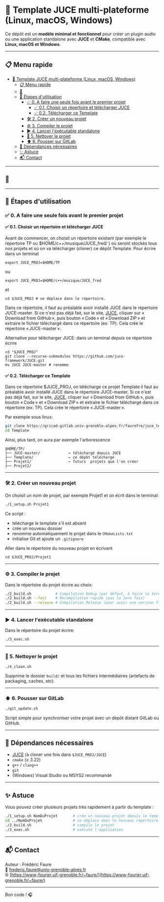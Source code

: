 # 🎹 Template JUCE multi-plateforme (Linux, macOS, Windows)

Ce dépôt est un **modèle minimal et fonctionnel** pour créer un plugin audio ou une application standalone avec **JUCE** et **CMake**, compatible avec **Linux, macOS et Windows**.

---

## 📋 Menu rapide

- [🎹 Template JUCE multi-plateforme (Linux, macOS, Windows)](#-template-juce-multi-plateforme-linux-macos-windows)
  - [📋 Menu rapide](#-menu-rapide)
  - [📁](#)
  - [🚀 Étapes d'utilisation](#-étapes-dutilisation)
    - [✅ 0. A faire une seule fois avant le premier projet](#-0-a-faire-une-seule-fois-avant-le-premier-projet)
      - [✅ 0.1. Choisir un répertoire et télécharger JUCE](#-01-choisir-un-répertoire-et-télécharger-juce)
      - [✅ 0.2. Télécharger  ce Template](#-02-télécharger--ce-template)
    - [🛠️ 2. Créer un nouveau projet](#️-2-créer-un-nouveau-projet)
    - [⚙️ 3. Compiler le projet](#️-3-compiler-le-projet)
    - [▶️ 4. Lancer l'exécutable standalone](#️-4-lancer-lexécutable-standalone)
    - [🧹 5. Nettoyer le projet](#-5-nettoyer-le-projet)
    - [⬆️ 6. Pousser sur GitLab](#️-6-pousser-sur-gitlab)
  - [🔗 Dépendances nécessaires](#-dépendances-nécessaires)
  - [✨ Astuce](#-astuce)
  - [📬 Contact](#-contact)

---

## 📁 

---

## 🚀 Étapes d'utilisation



### ✅ 0. A faire une seule fois avant le premier projet



#### ✅ 0.1. Choisir un répertoire et télécharger JUCE


Avant de commencer, on choisit un répertoire existant  (par exemple le répertoire TP ou $HOME/c++/musique/JUCE_fred/ ) où seront stockés tous nos projets et où on va télécharger (cloner)  ce dépôt Template. Pour écrire dans un terminal

    export JUCE_PROJ=$HOME/TP

  ou
   
    export JUCE_PROJ=$HOME/c++/musique/JUCE_fred

  et

    cd $JUCE_PROJ # se déplace dans le répertoire.

Dans ce répertoire, il faut au préalable avoir  installé JUCE  dans le répertoire JUCE-master.    Si ce n'est pas déjà fait, sur le site, [JUCE](https://juce.com/download/), cliquer sur « Download from GitHub », puis bouton « Code » et « Download ZIP » et extraire le fichier téléchargé dans ce répertoire (ex: TP). Cela crée le répertoire « JUCE-master ».


Alternative pour télécharger JUCE: dans un terminal depuis ce répertoire écrire

    cd "$JUCE_PROJ"
    git clone --recurse-submodules https://github.com/juce-framework/JUCE.git
    mv JUCE JUCE-master # renomme



#### ✅ 0.2. Télécharger  ce Template

Dans ce répertoire $JUCE_PROJ, on télécharge ce projet Template il faut au préalable avoir  installé JUCE  dans le répertoire JUCE-master.    Si ce n'est pas déjà fait, sur le site, [JUCE](https://juce.com/download/), cliquer sur « Download from GitHub », puis bouton « Code » et « Download ZIP » et extraire le fichier téléchargé dans ce répertoire (ex: TP). Cela crée le répertoire « JUCE-master ».

Par exemple sous linux:

```bash
git clone https://gricad-gitlab.univ-grenoble-alpes.fr/faurefre/juce_template.git Template
cd Template
```

Ainsi, plus tard, on aura par exemple  l'arborescence

```
$HOME/TP/
├── JUCE-master/             ← téléchargé depuis JUCE
├── Template/                ← ce dépôt téléchargé
├── Projet1/                 ← futurs  projets que l'on créer
├── Projet2/
```


---

### 🛠️ 2. Créer un nouveau projet

On choisit un nom de projet, par exemple Projet1 et on écrit dans le terminal:

```bash
./1_setup.sh Projet1
```

Ce script :
- télécharge le template s'il est absent
- crée un nouveau dossier
- renomme automatiquement le projet dans le `CMakeLists.txt`
- initialise Git et ajoute un `.gitignore`

Aller dans le répertoire du nouveau projet en écrivant 

    cd $JUCE_PROJ/Projet1




---

### ⚙️ 3. Compiler le projet

Dans le répertoire du projet écrire au choix:

```bash
./2_build.sh           # Compilation Debug (par défaut, à faire la 1ere fois)
./2_build.sh --fast    # Recompilation rapide (pas la 1ere fois)
./2_build.sh --release # Compilation Release (pour avoir une version finale optimisée)
```

---

### ▶️ 4. Lancer l'exécutable standalone

Dans le répertoire du projet écrire:

```bash
./3_exec.sh
```



---

### 🧹 5. Nettoyer le projet

```bash
./4_clean.sh
```

Supprime le dossier `build/` et tous les fichiers intermédiaires (artefacts de packaging, caches, etc).

---

### ⬆️ 6. Pousser sur GitLab

```bash
./git_update.sh
```

Script simple pour synchroniser votre projet avec un dépôt distant GitLab ou GitHub.

---

## 🔗 Dépendances nécessaires

- [JUCE](https://github.com/juce-framework/JUCE) (à cloner une fois dans `$JUCE_PROJ/JUCE`)
- `cmake` (≥ 3.22)
- `g++` / `clang++`
- `git`
- (Windows) Visual Studio ou MSYS2 recommandé

---

## ✨ Astuce

Vous pouvez créer plusieurs projets très rapidement à partir du template :

```bash
./1_setup.sh NomDuProjet       # crée un nouveau projet depuis le template
cd ../NomDuProjet              # se déplace dans le nouveau répertoire
./2_build.sh                   # compile le projet
./3_exec.sh                    # exécute l'application
```

---

## 📬 Contact

Auteur : Frédéric Faure  
📧 [frederic.faure@univ-grenoble-alpes.fr](mailto:frederic.faure@univ-grenoble-alpes.fr)  
🌐 [https://www-fourier.ujf-grenoble.fr/~faure/](https://www-fourier.ujf-grenoble.fr/~faure/)

---

Bon code ! 🎧
